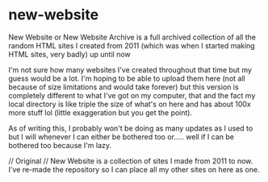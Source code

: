 # new-website
New Website or New Website Archive is a full archived collection of all the random HTML sites I created from 2011 (which was when I started making HTML sites, very badly) up until now

I'm not sure how many websites I've created throughout that time but my guess would be a lot. I'm hoping to be able to upload them here (not all because of size limitations and would take forever) but this version is completely different to what I've got on my computer, that and the fact my local directory is like triple the size of what's on here and has about 100x more stuff lol (little exaggeration but you get the point).

As of writing this, I probably won't be doing as many updates as I used to but I will whenever I can either be bothered too or..... well if I can be bothered too because I'm lazy.

// Original //
 New Website is a collection of sites I made from 2011 to now. I've re-made the repository so I can place all my other sites on here as one.
